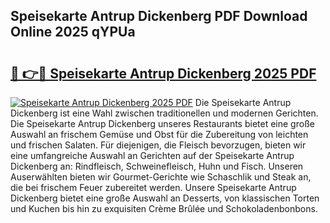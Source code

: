 ## Speisekarte Antrup Dickenberg PDF Download Online 2025 qYPUa

# <h2><a href="http://gc9ohr.nevu.top/?p=Speisekarte+Antrup+Dickenberg">🔗 👉🔴 Speisekarte Antrup Dickenberg 2025 PDF</a></h2>

[![Speisekarte Antrup Dickenberg 2025 PDF](https://i.imgur.com/dBaPXMq.png)](http://gc9ohr.nevu.top/?p=Speisekarte+Antrup+Dickenberg)
Die Speisekarte Antrup Dickenberg ist eine Wahl zwischen traditionellen und modernen Gerichten. Die Speisekarte Antrup Dickenberg unseres Restaurants bietet eine große Auswahl an frischem Gemüse und Obst für die Zubereitung von leichten und frischen Salaten. Für diejenigen, die Fleisch bevorzugen, bieten wir eine umfangreiche Auswahl an Gerichten auf der Speisekarte Antrup Dickenberg an: Rindfleisch, Schweinefleisch, Huhn und Fisch. Unseren Auserwählten bieten wir Gourmet-Gerichte wie Schaschlik und Steak an, die bei frischem Feuer zubereitet werden. Unsere Speisekarte Antrup Dickenberg bietet eine große Auswahl an Desserts, von klassischen Torten und Kuchen bis hin zu exquisiten Crème Brûlée und Schokoladenbonbons.
